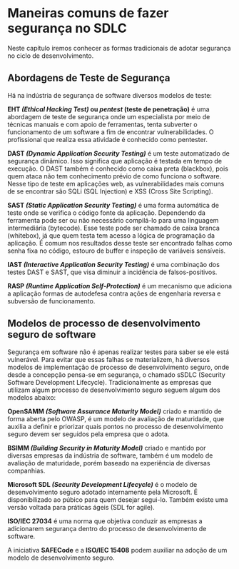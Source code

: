 # Maneiras comuns de fazer segurança no SDLC
Neste capítulo iremos conhecer as formas tradicionais de adotar segurança no ciclo de desenvolvimento.

## Abordagens de Teste de Segurança
Há na indústria de segurança de software diversos modelos de teste:

**EHT _(Ethical Hacking Test)_ ou _pentest_ (teste de penetração)** é uma abordagem de teste de segurança onde um especialista por meio de técnicas manuais e com apoio de ferramentas, tenta subverter o funcionamento de um software a fim de encontrar vulnerabilidades. O profissional que realiza essa atividade é conhecido como pentester.

**DAST _(Dynamic Application Security Testing)_** é um teste automatizado de segurança dinâmico. Isso significa que aplicação é testada em tempo de execução. O DAST também é conhecido como caixa preta (blackbox), pois quem ataca não tem conhecimento prévio de como funciona o software. Nesse tipo de teste em aplicações web, as vulnerabilidades mais comuns de se encontrar são SQLi (SQL Injection) e XSS (Cross Site Scripting).

**SAST _(Static Application Security Testing)_** é uma forma automática de teste onde se verifica o código fonte da aplicação. Dependendo da ferramenta pode ser ou não necessário compilá-lo para uma linguagem intermediária (bytecode). Esse teste pode ser chamado de caixa branca (whitebox), já que quem testa tem acesso a lógica de programação da aplicação. É comum nos resultados desse teste ser encontrado falhas como senha fixa no código, estouro de buffer e inspeção de variáveis sensíveis.

**IAST _(Interactive Application Security Testing)_** é uma combinação dos testes DAST e SAST, que visa diminuir a incidência de falsos-positivos.

**RASP _(Runtime Application Self-Protection)_** é um mecanismo que adiciona a aplicação formas de autodefesa contra ações de engenharia reversa e subversão de funcionamento.

## Modelos de processo de desenvolvimento seguro de software
Segurança em software não é apenas realizar testes para saber se ele está vulnerável. Para evitar que essas falhas se materializem, há diversos modelos de implementação de processo de desenvolvimento seguro, onde desde a concepção pensa-se em segurança, o chamado sSDLC (Security Software Development Lifecycle). Tradicionalmente as empresas que utilizam algum processo de desenvolvimento seguro seguem algum dos modelos abaixo:

**OpenSAMM _(Software Assurance Maturity Model)_** criado e mantido de forma aberta pelo OWASP, é um modelo de avaliação de maturidade, que auxilia a definir e priorizar quais pontos no processo de desenvolvimento seguro devem ser seguidos pela empresa que o adota.

**BSIMM _(Building Security in Maturity Model)_** criado e mantido por diversas empresas da indústria de software, também é um modelo de avaliação de maturidade, porém baseado na experiência de diversas companhias.

**Microsoft SDL _(Security Development Lifecycle)_** é o modelo de desenvolvimento seguro adotado internamente pela Microsoft. É disponibilizado ao púbico para quem desejar segui-lo. Também existe uma versão voltada para práticas ágeis (SDL for agile). 

**ISO/IEC 27034** é uma norma que objetiva conduzir as empresas a adicionarem segurança dentro do processo de desenvolvimento de software. 

A iniciativa **SAFECode** e a **ISO/IEC 15408** podem auxiliar na adoção de um modelo de desenvolvimento seguro.